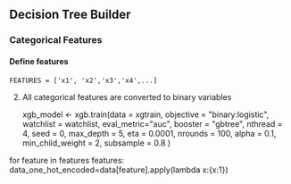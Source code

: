 ## Decision Tree Builder

### Categorical Features

#### Define features

	FEATURES = ['x1', 'x2','x3','x4',...]  

2. All categorical features are converted to binary variables

     xgb_model <- xgb.train(data = xgtrain,
        				       objective = "binary:logistic",
        				       watchlist = watchlist,
        				       eval_metric="auc",
        				       booster = "gbtree",
                               nthread = 4,
                               seed = 0,
                               max_depth = 5,
                               eta = 0.0001,
                               nrounds = 100,
                               alpha = 0.1,
                               min_child_weight = 2,
                               subsample = 0.8
                              )

for feature in features features:  
 data_one_hot_encoded=data[feature].apply(lambda x:{x:1}) 
    


<!--stackedit_data:
eyJoaXN0b3J5IjpbLTE3OTM0ODQ3NjNdfQ==
-->